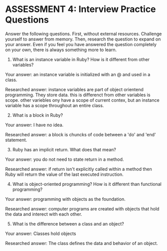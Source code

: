 # ASSESSMENT 4: Interview Practice Questions

Answer the following questions. First, without external resources. Challenge yourself to answer from memory. Then, research the question to expand on your answer. Even if you feel you have answered the question completely on your own, there is always something more to learn.  

1. What is an instance variable in Ruby? How is it different from other variables?

  Your answer: an instance variable is initialized with an @ and used in a class.

  Researched answer: instance variables are part of object orientend programming. They store data. this is differenct from other variables is scope. other variebles ony have a scope of current contex, but an instance variable has a scope throughout an entire class. 



2. What is a block in Ruby?

  Your answer: I have no idea.

  Researched answer: a block is chuncks of code between a 'do' and 'end' statement.



3. Ruby has an implicit return. What does that mean?

  Your answer: you do not need to state return in a method. 

  Researched answer: if return isn't explicitly called within a method then Ruby will return the value of the last executed instruction.



4. What is object-oriented programming? How is it different than functional programming?

  Your answer: programming with objects as the foundation.

  Researched answer: computer programs are created with objects that hold the data and interect with each other.



5. What is the difference between a class and an object?

  Your answer: Classes hold objects

  Researched answer: The class defines the data and behavior of an object.
